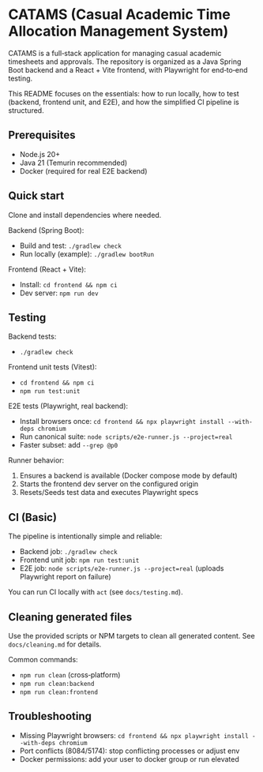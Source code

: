 # CATAMS (Casual Academic Time Allocation Management System)

CATAMS is a full‑stack application for managing casual academic timesheets and approvals. The repository is organized as a Java Spring Boot backend and a React + Vite frontend, with Playwright for end‑to‑end testing.

This README focuses on the essentials: how to run locally, how to test (backend, frontend unit, and E2E), and how the simplified CI pipeline is structured.

## Prerequisites
- Node.js 20+
- Java 21 (Temurin recommended)
- Docker (required for real E2E backend)

## Quick start
Clone and install dependencies where needed.

Backend (Spring Boot):
- Build and test: `./gradlew check`
- Run locally (example): `./gradlew bootRun`

Frontend (React + Vite):
- Install: `cd frontend && npm ci`
- Dev server: `npm run dev`

## Testing

Backend tests:
- `./gradlew check`

Frontend unit tests (Vitest):
- `cd frontend && npm ci`
- `npm run test:unit`

E2E tests (Playwright, real backend):
- Install browsers once: `cd frontend && npx playwright install --with-deps chromium`
- Run canonical suite: `node scripts/e2e-runner.js --project=real`
- Faster subset: add `--grep @p0`

Runner behavior:
1) Ensures a backend is available (Docker compose mode by default)
2) Starts the frontend dev server on the configured origin
3) Resets/Seeds test data and executes Playwright specs

## CI (Basic)
The pipeline is intentionally simple and reliable:
- Backend job: `./gradlew check`
- Frontend unit job: `npm run test:unit`
- E2E job: `node scripts/e2e-runner.js --project=real` (uploads Playwright report on failure)

You can run CI locally with `act` (see `docs/testing.md`).

## Cleaning generated files
Use the provided scripts or NPM targets to clean all generated content. See `docs/cleaning.md` for details.

Common commands:
- `npm run clean` (cross‑platform)
- `npm run clean:backend`
- `npm run clean:frontend`

## Troubleshooting
- Missing Playwright browsers: `cd frontend && npx playwright install --with-deps chromium`
- Port conflicts (8084/5174): stop conflicting processes or adjust env
- Docker permissions: add your user to docker group or run elevated

